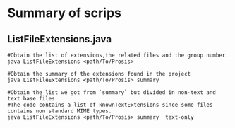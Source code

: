 # Summary of scrips

## ListFileExtensions.java

    #Obtain the list of extensions,the related files and the group number.
    java ListFileExtensions <path/To/Prosis>

    #Obtain the summary of the extensions found in the project
    java ListFileExtensions <path/To/Prosis> summary

    #Obtain the list we got from `summary` but divided in non-text and text base files
    #The code contains a list of knownTextExtensions since some files contains non standard MIME types.
    java ListFileExtensions <path/To/Prosis> summary  text-only




